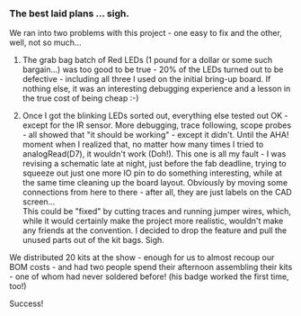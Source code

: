 ### The best laid plans ...   sigh.

We ran into two problems with this project - one easy to fix and
the other, well, not so much...


1. The grab bag batch of Red LEDs (1 pound for a dollar or some
such bargain...) was too good to be true - 20% of the LEDs turned
out to be defective - including all three I used on the initial
bring-up board.  If nothing else, it was an interesting debugging
experience and a lesson in the true cost of being cheap :-)


2. Once I got the blinking LEDs sorted out, everything else tested
out OK - except for the IR sensor.  More debugging, trace following,
scope probes - all showed that "it should be working" - except it
didn't.  Until the AHA! moment when I realized that, no matter how
many times I tried to analogRead(D7), it wouldn't work (Doh!).  This
one is all my fault - I was revising a schematic late at night,
just before the fab deadline, trying to squeeze out just one more
IO pin to do something interesting, while at the same time cleaning
up the board layout.  Obviously by moving some connections from
here to there - after all, they are just labels on the CAD screen...  
This could be "fixed" by cutting traces and running jumper
wires, which, while it would certainly make the project more
realistic, wouldn't make any friends at the convention.  I decided
to drop the feature and pull the unused parts out of the kit bags.  Sigh.


We distributed 20 kits at the show - enough for us to almost recoup
our BOM costs - and had two people spend their afternoon assembling
their kits - one of whom had never soldered before!
(his badge worked the first time, too!)


Success!




